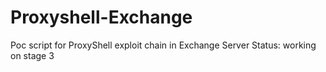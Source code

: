 # Proxyshell-Exchange
Poc script for ProxyShell exploit chain in Exchange Server
Status: working on stage 3
